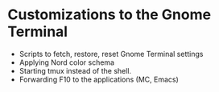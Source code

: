 # Customizations to the Gnome Terminal

- Scripts to fetch, restore, reset Gnome Terminal settings
- Applying Nord color schema
- Starting tmux instead of the shell.
- Forwarding F10 to the applications (MC, Emacs)
